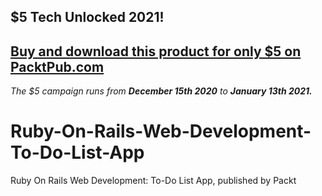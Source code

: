 ## $5 Tech Unlocked 2021!
[Buy and download this product for only $5 on PacktPub.com](https://www.packtpub.com/)
-----
*The $5 campaign         runs from __December 15th 2020__ to __January 13th 2021.__*

# Ruby-On-Rails-Web-Development-To-Do-List-App
Ruby On Rails Web Development: To-Do List App, published by Packt
